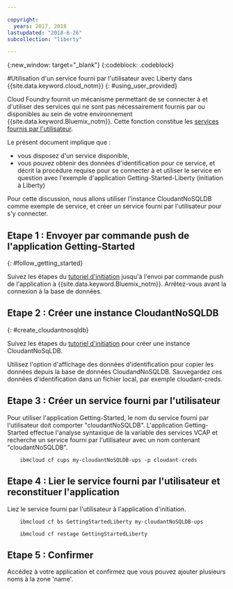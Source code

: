 ```yaml
---

copyright:
  years: 2017, 2018
lastupdated: "2018-6-26"
subcollection: "liberty"

---
```


{:new_window: target="_blank"}
{:codeblock: .codeblock}

#Utilisation d'un service fourni par l'utilisateur avec Liberty dans {{site.data.keyword.cloud_notm}}
{: #using_user_provided}

Cloud Foundry fournit un mécanisme permettant de se connecter à et d'utiliser des services
qui ne sont pas nécessairement fournis par ou disponibles au sein de votre environnement {{site.data.keyword.Bluemix_notm}}.
Cette fonction constitue les [services fournis par l'utilisateur](https://docs.cloudfoundry.org/devguide/services/user-provided.html).

Le présent document implique que :
  * vous disposez d'un service disponible,
  * vous pouvez obtenir des données d'identification pour ce service,
et décrit la procédure requise pour se connecter à et utiliser le service en question avec l'exemple d'application
Getting-Started-Liberty (initiation à Liberty)

Pour cette discussion, nous allons utiliser l'instance CloudantNoSQLDB comme exemple de service,
et créer un service fourni par l'utilisateur pour s'y connecter.

## Etape 1 : Envoyer par commande push de l'application Getting-Started
{: #follow_getting_started}

Suivez les étapes du [tutoriel d'initiation](/docs/runtimes/liberty/getting-started.html) jusqu'à l'envoi par commande push
de l'application à {{site.data.keyword.Bluemix_notm}}.  Arrêtez-vous avant la connexion à la base de données.

## Etape 2 : Créer une instance CloudantNoSQLDB
{: #create_cloudantnosqldb}

Suivez les étapes du [tutoriel d'initiation](/docs/runtimes/liberty/getting-started.html) pour
créer une instance CloudantNoSqLDB.

Utilisez l'option d'affichage des données d'identification pour copier les données depuis la base de données CloudandNoSQLDB. Sauvegardez ces données d'identification dans un fichier local, par exemple cloudant-creds.

## Etape 3 : Créer un service fourni par l'utilisateur
Pour utiliser l'application Getting-Started,
le nom du service fourni par l'utilisateur doit comporter
"cloudantNoSQLDB".  L'application Getting-Started effectue l'analyse syntaxique
de la variable des services VCAP et recherche un service fourni par l'utilisateur
avec un nom contenant "cloudantNoSQLDB".

        ibmcloud cf cups my-cloudantNoSQLDB-ups -p cloudant-creds

## Etape 4 : Lier le service fourni par l'utilisateur et reconstituer l'application
Liez le service fourni par l'utilisateur à l'application d'initiation.

        ibmcloud cf bs GettingStartedLiberty my-cloudantNoSQLDB-ups

        ibmcloud cf restage GettingStartedLiberty

## Etape 5 : Confirmer
Accédez à votre application et confirmez que vous pouvez
ajouter plusieurs noms à la zone 'name'.
